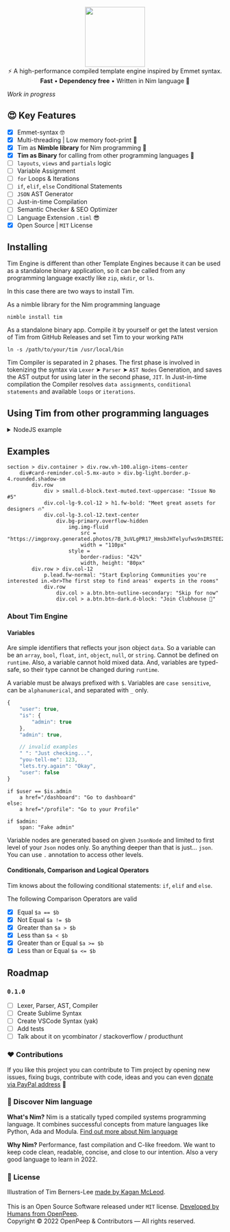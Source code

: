 <p align="center">
    <img src="https://raw.githubusercontent.com/openpeep/tim/main/.github/tim.png" width="140px"><br>
    ⚡️ A high-performance compiled template engine inspired by Emmet syntax.<br>
    <strong>Fast</strong> • <strong>Dependency free</strong> • Written in Nim language 👑
</p>

_Work in progress_

## 😍 Key Features
- [x] Emmet-syntax 🤓
- [x] Multi-threading | Low memory foot-print 🍃
- [x] Tim as **Nimble library** for Nim programming 👑
- [x] **Tim as Binary** for calling from other programming languages 🥳
- [ ] `layouts`, `views` and `partials` logic
- [ ] Variable Assignment
- [ ] `for` Loops & Iterations
- [ ] `if`, `elif`, `else` Conditional Statements
- [ ] `JSON` AST Generator
- [ ] Just-in-time Compilation
- [ ] Semantic Checker & SEO Optimizer
- [ ] Language Extension `.timl` 😎
- [x] Open Source | `MIT` License

## Installing
Tim Engine is different than other Template Engines because it can be used as a standalone binary application,
so it can be called from any programming language exactly like `zip`, `mkdir`, or `ls`.

In this case there are two ways to install Tim.

As a nimble library for the Nim programming language
```
nimble install tim
```

As a standalone binary app. Compile it by yourself or get the latest version
of Tim from GitHub Releases and set Tim to your working `PATH`
```
ln -s /path/to/your/tim /usr/local/bin
```

Tim Compiler is separated in 2 phases. The first phase is involved in tokenizing the syntax via `Lexer` ➤ `Parser` ➤ `AST Nodes` Generation,
and saves the AST output for using later in the second phase, `JIT`. In Just-in-time compilation the Compiler resolves `data assignments`,
`conditional statements` and available `loops` or `iterations`.

## Using Tim from other programming languages

<details>
    <summary>NodeJS example</summary>

JIT compiler on request, using `.timl.ast`, `spawn`

```js
const http = require('http');
const { spawn } = require('child_process');
const server = http.createServer();

const Views = {
    'profile': './storage/tim/jit/profile.timl.ast'         // add content example of this timl.ast
}

const User = {
    data: {
        name: 'Tim Berners-Lee',
        username: 'tim.berners.lee',
    },
    
    json: () => JSON.stringify(User.data)
}

server.on('request', (request, response) => {
    if (request.url === '/profile') {
        var htmlPage = ""

        // Spawn a process to Tim Engine for JIT of the given AST,
        // providing data as a stringified JSON with `--data` flag
        const tim = spawn('tim', ['--ast', Views.profile, '--data', User.json()]);
        
        process.stdin.pipe(tim.stdin)
        for await (const html of tim.stdout) {
            htmlPage += data
        };
        res.end(htmlPage)
    } else {
        res.writeHead(404, {'Content-Type': 'text/html'})
        res.end('404 | Route not found')
    }
});

server.listen(3000);
```
</details>

## Examples

```timl
section > div.container > div.row.vh-100.align-items-center
    div#card-reminder.col-5.mx-auto > div.bg-light.border.p-4.rounded.shadow-sm
        div.row
            div > small.d-block.text-muted.text-uppercase: "Issue No #5"
            div.col-lg-9.col-12 > h1.fw-bold: "Meet great assets for designers 🔥"
            div.col-lg-3.col-12.text-center
                div.bg-primary.overflow-hidden
                    img.img-fluid
                        src = "https://imgproxy.generated.photos/7B_3uVLgPR17_HmsbJHTelyufws9nIRSTEE2D_FJmLA/rs:fit:256:256/Z3M6Ly9nZW5lcmF0/ZWQtcGhvdG9zL3Ry/YW5zcGFyZW50X3Yz/L3YzXzA2OTc1Nzgu/cG5n.png"
                        width = "110px"
                    style =
                        border-radius: "42%"
                        width, height: "80px"
        div.row > div.col-12
            p.lead.fw-normal: "Start Exploring Communities you're interested in.<br>The first step to find areas' experts in the rooms"
            div.row
                div.col > a.btn.btn-outline-secondary: "Skip for now"
                div.col > a.btn.btn-dark.d-block: "Join Clubhouse 🤟"
```

### About Tim Engine


#### Variables
Are simple identifiers that reflects your json object `data`. So a variable can be an `array`, `bool`, `float`, `int`, `object`, `null`, or `string`.
Cannot be defined on `runtime`. Also, a variable cannot hold mixed data. And, variables are typed-safe, so their type cannot be changed during `runtime`.

A variable must be always prefixed with `$`. Variables are `case sensitive`, can be `alphanumerical`, and separated with `_` only.

```js
{
    "user": true,
    "is": {
        "admin": true
    },
    "admin": true,

    // invalid examples
    " ": "Just checking...",
    "you-tell-me": 123,
    "lets.try.again": "Okay",
    "user": false
}
```

```tim
if $user == $is.admin
    a href="/dashboard": "Go to dashboard"
else: 
    a href="/profile": "Go to your Profile"

if $admin:
    span: "Fake admin"
```

Variable nodes are generated based on given `JsonNode` and limited to first level of your `Json` nodes only.
So anything deeper than that is just... `json`. You can use `.` annotation to access other levels.

#### Conditionals, Comparison and Logical Operators
Tim knows about the following conditional statements: `if`, `elif` and `else`.

The following Comparison Operators are valid
- [x] Equal `$a == $b`
- [x] Not Equal `$a != $b`
- [x] Greater than `$a > $b`
- [x] Less than `$a < $b`
- [x] Greater than or Equal `$a >= $b`
- [x] Less than or Equal `$a <= $b`

## Roadmap

### `0.1.0`
- [ ] Lexer, Parser, AST, Compiler
- [ ] Create Sublime Syntax
- [ ] Create VSCode Syntax (yak)
- [ ] Add tests
- [ ] Talk about it on ycombinator / stackoverflow / producthunt

### ❤ Contributions
If you like this project you can contribute to Tim project by opening new issues, fixing bugs, contribute with code, ideas and you can even [donate via PayPal address](https://www.paypal.com/donate/?hosted_button_id=RJK3ZTDWPL55C) 🥰

### 👑 Discover Nim language
<strong>What's Nim?</strong> Nim is a statically typed compiled systems programming language. It combines successful concepts from mature languages like Python, Ada and Modula. [Find out more about Nim language](https://nim-lang.org/)

<strong>Why Nim?</strong> Performance, fast compilation and C-like freedom. We want to keep code clean, readable, concise, and close to our intention. Also a very good language to learn in 2022.

### 🎩 License
Illustration of Tim Berners-Lee [made by Kagan McLeod](https://www.kaganmcleod.com).<br><br>
This is an Open Source Software released under `MIT` license. [Developed by Humans from OpenPeep](https://github.com/openpeep).<br>
Copyright &copy; 2022 OpenPeep & Contributors &mdash; All rights reserved.
